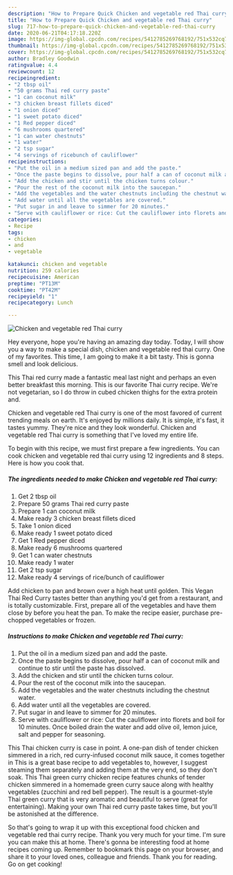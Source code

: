 ```yaml
---
description: "How to Prepare Quick Chicken and vegetable red Thai curry"
title: "How to Prepare Quick Chicken and vegetable red Thai curry"
slug: 717-how-to-prepare-quick-chicken-and-vegetable-red-thai-curry
date: 2020-06-21T04:17:18.220Z
image: https://img-global.cpcdn.com/recipes/5412785269768192/751x532cq70/chicken-and-vegetable-red-thai-curry-recipe-main-photo.jpg
thumbnail: https://img-global.cpcdn.com/recipes/5412785269768192/751x532cq70/chicken-and-vegetable-red-thai-curry-recipe-main-photo.jpg
cover: https://img-global.cpcdn.com/recipes/5412785269768192/751x532cq70/chicken-and-vegetable-red-thai-curry-recipe-main-photo.jpg
author: Bradley Goodwin
ratingvalue: 4.4
reviewcount: 12
recipeingredient:
- "2 tbsp oil"
- "50 grams Thai red curry paste"
- "1 can coconut milk"
- "3 chicken breast fillets diced"
- "1 onion diced"
- "1 sweet potato diced"
- "1 Red pepper diced"
- "6 mushrooms quartered"
- "1 can water chestnuts"
- "1 water"
- "2 tsp sugar"
- "4 servings of ricebunch of cauliflower"
recipeinstructions:
- "Put the oil in a medium sized pan and add the paste."
- "Once the paste begins to dissolve, pour half a can of coconut milk and continue to stir until the paste has dissolved."
- "Add the chicken and stir until the chicken turns colour."
- "Pour the rest of the coconut milk into the saucepan."
- "Add the vegetables and the water chestnuts including the chestnut water."
- "Add water until all the vegetables are covered."
- "Put sugar in and leave to simmer for 20 minutes."
- "Serve with cauliflower or rice: Cut the cauliflower into florets and boil for 10 minutes. Once boiled drain the water and add olive oil, lemon juice, salt and pepper for seasoning."
categories:
- Recipe
tags:
- chicken
- and
- vegetable

katakunci: chicken and vegetable 
nutrition: 259 calories
recipecuisine: American
preptime: "PT13M"
cooktime: "PT42M"
recipeyield: "1"
recipecategory: Lunch

---
```



![Chicken and vegetable red Thai curry](https://img-global.cpcdn.com/recipes/5412785269768192/751x532cq70/chicken-and-vegetable-red-thai-curry-recipe-main-photo.jpg)

Hey everyone, hope you're having an amazing day today. Today, I will show you a way to make a special dish, chicken and vegetable red thai curry. One of my favorites. This time, I am going to make it a bit tasty. This is gonna smell and look delicious.

This Thai red curry made a fantastic meal last night and perhaps an even better breakfast this morning. This is our favorite Thai curry recipe. We&#39;re not vegetarian, so I do throw in cubed chicken thighs for the extra protein and.

Chicken and vegetable red Thai curry is one of the most favored of current trending meals on earth. It's enjoyed by millions daily. It is simple, it's fast, it tastes yummy. They're nice and they look wonderful. Chicken and vegetable red Thai curry is something that I've loved my entire life.


To begin with this recipe, we must first prepare a few ingredients. You can cook chicken and vegetable red thai curry using 12 ingredients and 8 steps. Here is how you cook that.

<!--inarticleads1-->

##### The ingredients needed to make Chicken and vegetable red Thai curry:

1. Get 2 tbsp oil
1. Prepare 50 grams Thai red curry paste
1. Prepare 1 can coconut milk
1. Make ready 3 chicken breast fillets diced
1. Take 1 onion diced
1. Make ready 1 sweet potato diced
1. Get 1 Red pepper diced
1. Make ready 6 mushrooms quartered
1. Get 1 can water chestnuts
1. Make ready 1 water
1. Get 2 tsp sugar
1. Make ready 4 servings of rice/bunch of cauliflower


Add chicken to pan and brown over a high heat until golden. This Vegan Thai Red Curry tastes better than anything you&#39;d get from a restaurant, and is totally customizable. First, prepare all of the vegetables and have them close by before you heat the pan. To make the recipe easier, purchase pre-chopped vegetables or frozen. 

<!--inarticleads2-->

##### Instructions to make Chicken and vegetable red Thai curry:

1. Put the oil in a medium sized pan and add the paste.
1. Once the paste begins to dissolve, pour half a can of coconut milk and continue to stir until the paste has dissolved.
1. Add the chicken and stir until the chicken turns colour.
1. Pour the rest of the coconut milk into the saucepan.
1. Add the vegetables and the water chestnuts including the chestnut water.
1. Add water until all the vegetables are covered.
1. Put sugar in and leave to simmer for 20 minutes.
1. Serve with cauliflower or rice: Cut the cauliflower into florets and boil for 10 minutes. Once boiled drain the water and add olive oil, lemon juice, salt and pepper for seasoning.


This Thai chicken curry is case in point. A one-pan dish of tender chicken simmered in a rich, red curry-infused coconut milk sauce, it comes together in This is a great base recipe to add vegetables to, however, I suggest steaming them separately and adding them at the very end, so they don&#39;t soak. This Thai green curry chicken recipe features chunks of tender chicken simmered in a homemade green curry sauce along with healthy vegetables (zucchini and red bell pepper). The result is a gourmet-style Thai green curry that is very aromatic and beautiful to serve (great for entertaining). Making your own Thai red curry paste takes time, but you&#39;ll be astonished at the difference. 

So that's going to wrap it up with this exceptional food chicken and vegetable red thai curry recipe. Thank you very much for your time. I'm sure you can make this at home. There's gonna be interesting food at home recipes coming up. Remember to bookmark this page on your browser, and share it to your loved ones, colleague and friends. Thank you for reading. Go on get cooking!
